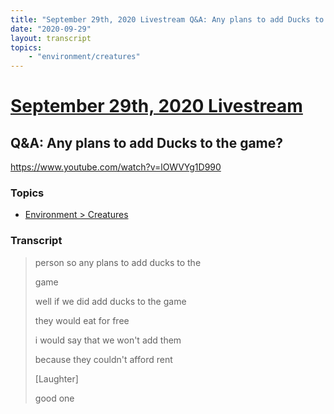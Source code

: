 ```yaml
---
title: "September 29th, 2020 Livestream Q&A: Any plans to add Ducks to the game?"
date: "2020-09-29"
layout: transcript
topics:
    - "environment/creatures"
---
```

# [September 29th, 2020 Livestream](../2020-09-29.md)
## Q&A: Any plans to add Ducks to the game?
https://www.youtube.com/watch?v=lOWVYg1D990

### Topics
* [Environment > Creatures](../topics/environment/creatures.md)

### Transcript

> person so any plans to add ducks to the
>
> game
>
> well if we did add ducks to the game
>
> they would eat for free
>
> i would say that we won't add them
>
> because they couldn't afford rent
>
> [Laughter]
>
> good one
>
